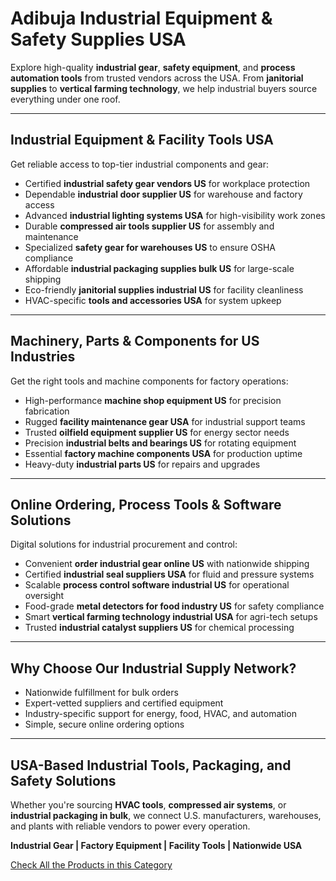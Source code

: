 # Adibuja Industrial Equipment & Safety Supplies USA 

Explore high-quality **industrial gear**, **safety equipment**, and **process automation tools** from trusted vendors across the USA. From **janitorial supplies** to **vertical farming technology**, we help industrial buyers source everything under one roof.

---

## Industrial Equipment & Facility Tools USA

Get reliable access to top-tier industrial components and gear:

- Certified **industrial safety gear vendors US** for workplace protection  
- Dependable **industrial door supplier US** for warehouse and factory access  
- Advanced **industrial lighting systems USA** for high-visibility work zones  
- Durable **compressed air tools supplier US** for assembly and maintenance  
- Specialized **safety gear for warehouses US** to ensure OSHA compliance  
- Affordable **industrial packaging supplies bulk US** for large-scale shipping  
- Eco-friendly **janitorial supplies industrial US** for facility cleanliness  
- HVAC-specific **tools and accessories USA** for system upkeep  

---

## Machinery, Parts & Components for US Industries

Get the right tools and machine components for factory operations:

- High-performance **machine shop equipment US** for precision fabrication  
- Rugged **facility maintenance gear USA** for industrial support teams  
- Trusted **oilfield equipment supplier US** for energy sector needs  
- Precision **industrial belts and bearings US** for rotating equipment  
- Essential **factory machine components USA** for production uptime  
- Heavy-duty **industrial parts US** for repairs and upgrades  

---

## Online Ordering, Process Tools & Software Solutions

Digital solutions for industrial procurement and control:

- Convenient **order industrial gear online US** with nationwide shipping  
- Certified **industrial seal suppliers USA** for fluid and pressure systems  
- Scalable **process control software industrial US** for operational oversight  
- Food-grade **metal detectors for food industry US** for safety compliance  
- Smart **vertical farming technology industrial USA** for agri-tech setups  
- Trusted **industrial catalyst suppliers US** for chemical processing  

---

## Why Choose Our Industrial Supply Network?

- Nationwide fulfillment for bulk orders  
- Expert-vetted suppliers and certified equipment  
- Industry-specific support for energy, food, HVAC, and automation  
- Simple, secure online ordering options  

---


## USA-Based Industrial Tools, Packaging, and Safety Solutions

Whether you're sourcing **HVAC tools**, **compressed air systems**, or **industrial packaging in bulk**, we connect U.S. manufacturers, warehouses, and plants with reliable vendors to power every operation.

**Industrial Gear | Factory Equipment | Facility Tools | Nationwide USA**

[Check All the Products in this Category](https://www.adibuja.com/categories/industrial-supplies)
